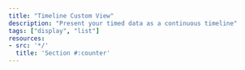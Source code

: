 ```yaml
---
title: "Timeline Custom View"
description: "Present your timed data as a continuous timeline"
tags: ["display", "list"]
resources:
- src: '*/'
  title: 'Section #:counter'
---
```

